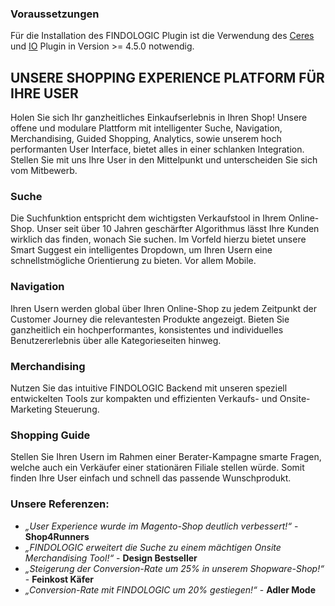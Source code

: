 ### Voraussetzungen

Für die Installation des FINDOLOGIC Plugin ist die Verwendung des [Ceres](https://marketplace.plentymarkets.com/plugins/sales/online-shops/ceres_4697) und [IO](https://marketplace.plentymarkets.com/plugins/sales/online-shops/io_4696) Plugin in Version >= 4.5.0 notwendig.

## UNSERE SHOPPING EXPERIENCE PLATFORM FÜR IHRE USER

Holen Sie sich Ihr ganzheitliches Einkaufserlebnis in Ihren Shop!
Unsere offene und modulare Plattform mit intelligenter Suche, Navigation, Merchandising, Guided Shopping, Analytics, sowie unserem hoch performanten User Interface, bietet alles in einer schlanken Integration.
Stellen Sie mit uns Ihre User in den Mittelpunkt und unterscheiden Sie sich vom Mitbewerb.

### Suche
Die Suchfunktion entspricht dem wichtigsten Verkaufstool in Ihrem Online-Shop. Unser seit über 10 Jahren geschärfter Algorithmus lässt Ihre Kunden wirklich das finden, wonach Sie suchen. Im Vorfeld hierzu bietet unsere Smart Suggest ein intelligentes Dropdown, um Ihren Usern eine schnellstmögliche Orientierung zu bieten. Vor allem Mobile.

### Navigation
Ihren Usern werden global über Ihren Online-Shop zu jedem Zeitpunkt der Customer Journey die relevantesten Produkte angezeigt. Bieten Sie ganzheitlich ein hochperformantes, konsistentes und individuelles Benutzererlebnis über alle Kategorieseiten hinweg.

### Merchandising
Nutzen Sie das intuitive FINDOLOGIC Backend mit unseren speziell entwickelten Tools zur kompakten und effizienten Verkaufs- und Onsite-Marketing Steuerung.

### Shopping Guide
Stellen Sie Ihren Usern im Rahmen einer Berater-Kampagne smarte Fragen, welche auch ein Verkäufer einer stationären Filiale stellen würde. Somit finden Ihre User einfach und schnell das passende Wunschprodukt.

### Unsere Referenzen:
* *„User Experience wurde im Magento-Shop deutlich verbessert!“* -  **Shop4Runners**
* *„FINDOLOGIC erweitert die Suche zu einem mächtigen Onsite Merchandising Tool!“* - **Design Bestseller**
* *„Steigerung der Conversion-Rate um 25% in unserem Shopware-Shop!“* - **Feinkost Käfer**
* *„Conversion-Rate mit FINDOLOGIC um 20% gestiegen!“* - **Adler Mode**
